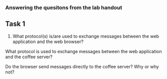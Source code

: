### Answering the quesitons from the lab handout 

## Task 1 

1. What protocol(s) is/are used to exchange messages between the web application and the web browser?


What protocol is used to exchange messages between the web application and the coffee server?

Do the browser send messages directly to the coffee server? Why or why not?